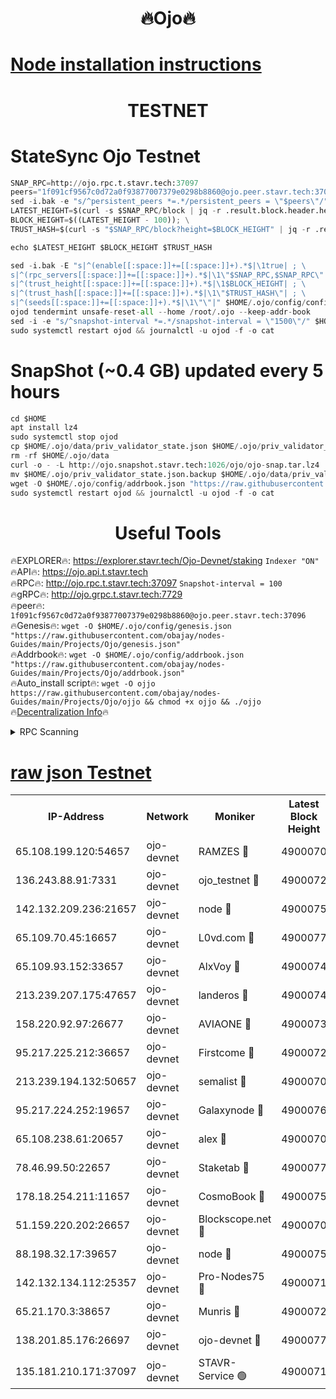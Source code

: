 <h1 align="center"> 🔥Ojo🔥</h1>

[Node installation instructions](https://github.com/obajay/nodes-Guides/tree/main/Projects/Ojo)
=

<h1 align="center"> TESTNET</h1>

# StateSync Ojo Testnet
```python
SNAP_RPC=http://ojo.rpc.t.stavr.tech:37097
peers="1f091cf9567c0d72a0f93877007379e0298b8860@ojo.peer.stavr.tech:37096"
sed -i.bak -e "s/^persistent_peers *=.*/persistent_peers = \"$peers\"/" $HOME/.ojo/config/config.toml
LATEST_HEIGHT=$(curl -s $SNAP_RPC/block | jq -r .result.block.header.height); \
BLOCK_HEIGHT=$((LATEST_HEIGHT - 100)); \
TRUST_HASH=$(curl -s "$SNAP_RPC/block?height=$BLOCK_HEIGHT" | jq -r .result.block_id.hash)

echo $LATEST_HEIGHT $BLOCK_HEIGHT $TRUST_HASH

sed -i.bak -E "s|^(enable[[:space:]]+=[[:space:]]+).*$|\1true| ; \
s|^(rpc_servers[[:space:]]+=[[:space:]]+).*$|\1\"$SNAP_RPC,$SNAP_RPC\"| ; \
s|^(trust_height[[:space:]]+=[[:space:]]+).*$|\1$BLOCK_HEIGHT| ; \
s|^(trust_hash[[:space:]]+=[[:space:]]+).*$|\1\"$TRUST_HASH\"| ; \
s|^(seeds[[:space:]]+=[[:space:]]+).*$|\1\"\"|" $HOME/.ojo/config/config.toml
ojod tendermint unsafe-reset-all --home /root/.ojo --keep-addr-book
sed -i -e "s/^snapshot-interval *=.*/snapshot-interval = \"1500\"/" $HOME/.ojo/config/app.toml
sudo systemctl restart ojod && journalctl -u ojod -f -o cat
```
# SnapShot (~0.4 GB) updated every 5 hours
```python
cd $HOME
apt install lz4
sudo systemctl stop ojod
cp $HOME/.ojo/data/priv_validator_state.json $HOME/.ojo/priv_validator_state.json.backup
rm -rf $HOME/.ojo/data
curl -o - -L http://ojo.snapshot.stavr.tech:1026/ojo/ojo-snap.tar.lz4 | lz4 -c -d - | tar -x -C $HOME/.ojo --strip-components 2
mv $HOME/.ojo/priv_validator_state.json.backup $HOME/.ojo/data/priv_validator_state.json
wget -O $HOME/.ojo/config/addrbook.json "https://raw.githubusercontent.com/obajay/nodes-Guides/main/Projects/Ojo/addrbook.json"
sudo systemctl restart ojod && journalctl -u ojod -f -o cat
```
 <h1 align="center"> Useful Tools</h1>

🔥EXPLORER🔥:        https://explorer.stavr.tech/Ojo-Devnet/staking        `Indexer "ON"` \
🔥API🔥:                     https://ojo.api.t.stavr.tech \
🔥RPC🔥:                    http://ojo.rpc.t.stavr.tech:37097              `Snapshot-interval = 100` \
🔥gRPC🔥:                  http://ojo.grpc.t.stavr.tech:7729 \
🔥peer🔥:                   `1f091cf9567c0d72a0f93877007379e0298b8860@ojo.peer.stavr.tech:37096` \
🔥Genesis🔥:    ```wget -O $HOME/.ojo/config/genesis.json "https://raw.githubusercontent.com/obajay/nodes-Guides/main/Projects/Ojo/genesis.json"``` \
🔥Addrbook🔥:    ```wget -O $HOME/.ojo/config/addrbook.json "https://raw.githubusercontent.com/obajay/nodes-Guides/main/Projects/Ojo/addrbook.json"``` \
🔥Auto_install script🔥: ```wget -O ojjo https://raw.githubusercontent.com/obajay/nodes-Guides/main/Projects/Ojo/ojjo && chmod +x ojjo && ./ojjo``` \
🔥[Decentralization Info](https://github.com/obajay/StateSync-snapshots/tree/main/Projects/Ojo/Decentralization)🔥



<details>
<summary>RPC Scanning</summary>

<h2 align="center"> We scan nodes in real time every 4 hours. And we provide the final result of RPC endpoints.
We cannot influence the operation of these nodes in any way. </h2>


```python
If Voting Power is higher than 0 --> then the Node is a validator of the network and may be subject to attack and be a potential threat to the chain.
```
```python
We marked such validators with a red symbol
```

</details>

[raw json Testnet](https://rpc-check.ojot.stavr.tech/ojot/rpc-ojot-result.json)
=


<table><tr><th>IP-Address</th><th>Network</th><th>Moniker</th><th>Latest Block Height</th><th>Earliest Block Height</th><th>Catching Up</th><th>Tx Index</th><th>Voting Power</th><th>Scan Time</th></tr><tr><td>65.108.199.120:54657</td><td>ojo-devnet</td><td>RAMZES 🔴</td><td>4900070</td><td>306156</td><td>False</td><td>on</td><td>15420</td><td>2024-01-10T14:52:59.428828740UTC</td></tr><tr><td>136.243.88.91:7331</td><td>ojo-devnet</td><td>ojo_testnet 🔴</td><td>4900072</td><td>308845</td><td>False</td><td>on</td><td>1000</td><td>2024-01-10T14:53:07.494170120UTC</td></tr><tr><td>142.132.209.236:21657</td><td>ojo-devnet</td><td>node 🔴</td><td>4900075</td><td>350001</td><td>False</td><td>on</td><td>1999</td><td>2024-01-10T14:53:25.474508609UTC</td></tr><tr><td>65.109.70.45:16657</td><td>ojo-devnet</td><td>L0vd.com 🔴</td><td>4900077</td><td>695918</td><td>False</td><td>off</td><td>998</td><td>2024-01-10T14:53:35.554546942UTC</td></tr><tr><td>65.109.93.152:33657</td><td>ojo-devnet</td><td>AlxVoy 🔴</td><td>4900074</td><td>2319801</td><td>False</td><td>on</td><td>4536782</td><td>2024-01-10T14:53:23.138150432UTC</td></tr><tr><td>213.239.207.175:47657</td><td>ojo-devnet</td><td>landeros 🔴</td><td>4900074</td><td>2714001</td><td>False</td><td>off</td><td>11083</td><td>2024-01-10T14:53:18.584384103UTC</td></tr><tr><td>158.220.92.97:26677</td><td>ojo-devnet</td><td>AVIAONE 🔴</td><td>4900073</td><td>2754001</td><td>False</td><td>on</td><td>19926</td><td>2024-01-10T14:53:18.148507140UTC</td></tr><tr><td>95.217.225.212:36657</td><td>ojo-devnet</td><td>Firstcome 🔴</td><td>4900072</td><td>2985946</td><td>False</td><td>on</td><td>13566</td><td>2024-01-10T14:53:07.266131773UTC</td></tr><tr><td>213.239.194.132:50657</td><td>ojo-devnet</td><td>semalist 🔴</td><td>4900070</td><td>3223522</td><td>False</td><td>on</td><td>21037</td><td>2024-01-10T14:52:59.716628574UTC</td></tr><tr><td>95.217.224.252:19657</td><td>ojo-devnet</td><td>Galaxynode 🔴</td><td>4900076</td><td>3685492</td><td>False</td><td>on</td><td>11888</td><td>2024-01-10T14:53:32.788454133UTC</td></tr><tr><td>65.108.238.61:20657</td><td>ojo-devnet</td><td>alex 🔴</td><td>4900070</td><td>4158001</td><td>False</td><td>on</td><td>11359</td><td>2024-01-10T14:52:59.042134097UTC</td></tr><tr><td>78.46.99.50:22657</td><td>ojo-devnet</td><td>Staketab 🔴</td><td>4900077</td><td>4254801</td><td>False</td><td>on</td><td>1276</td><td>2024-01-10T14:53:35.813899600UTC</td></tr><tr><td>178.18.254.211:11657</td><td>ojo-devnet</td><td>CosmoBook 🔴</td><td>4900075</td><td>4392001</td><td>False</td><td>off</td><td>1057</td><td>2024-01-10T14:53:27.845632737UTC</td></tr><tr><td>51.159.220.202:26657</td><td>ojo-devnet</td><td>Blockscope.net 🔴</td><td>4900070</td><td>4425001</td><td>False</td><td>on</td><td>1684</td><td>2024-01-10T14:52:58.676870914UTC</td></tr><tr><td>88.198.32.17:39657</td><td>ojo-devnet</td><td>node 🔴</td><td>4900075</td><td>4710001</td><td>False</td><td>on</td><td>84413</td><td>2024-01-10T14:53:28.073433789UTC</td></tr><tr><td>142.132.134.112:25357</td><td>ojo-devnet</td><td>Pro-Nodes75 🔴</td><td>4900071</td><td>4800071</td><td>False</td><td>on</td><td>24651</td><td>2024-01-10T14:53:04.415199124UTC</td></tr><tr><td>65.21.170.3:38657</td><td>ojo-devnet</td><td>Munris 🔴</td><td>4900072</td><td>4800072</td><td>False</td><td>off</td><td>20123</td><td>2024-01-10T14:53:06.919616608UTC</td></tr><tr><td>138.201.85.176:26697</td><td>ojo-devnet</td><td>ojo-devnet 🔴</td><td>4900077</td><td>4800076</td><td>False</td><td>on</td><td>1000024000</td><td>2024-01-10T14:53:35.241504544UTC</td></tr><tr><td>135.181.210.171:37097</td><td>ojo-devnet</td><td>STAVR-Service 🟢</td><td>4900071</td><td>4898601</td><td>False</td><td>on</td><td>0</td><td>2024-01-10T14:53:02.119009144UTC</td></tr></table>
